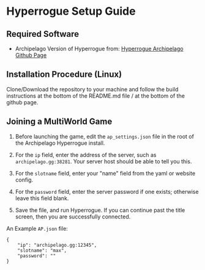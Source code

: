 # Hyperrogue Setup Guide

## Required Software
- Archipelago Version of Hyperrogue from: [Hyperrogue Archipelago Github Page](https://github.com/RealMelwei/hyperrogue_experimental_fork/)

## Installation Procedure (Linux)

Clone/Download the repository to your machine and follow the build instructions at the bottom of the README.md file / at the bottom of the github page.

## Joining a MultiWorld Game

1. Before launching the game, edit the `ap_settings.json` file in the root of the Archipelago Hyperrogue install.

2. For the `ip` field, enter the address of the server, such as `archipelago.gg:38281`. Your server host should be able to tell you this.

3. For the `slotname` field, enter your "name" field from the yaml or website config.

4. For the `password` field, enter the server password if one exists; otherwise leave this field blank.

5. Save the file, and run Hyperrogue. If you can continue past the title screen, then you are successfully connected.

An Example `AP.json` file:

```
{
	"ip": "archipelago.gg:12345",
	"slotname": "max",
	"password": ""
}
```
